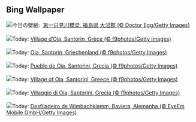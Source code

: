 ## Bing Wallpaper
![](https://www.bing.com/th?id=OHR.RailwayDay2025_JA-JP0346908442_UHD.jpg&w=1000)今日の壁紙: &nbsp;[第一只見川橋梁, 福島県 大沼郡 (© Doctor Egg/Getty Images)](https://www.bing.com/th?id=OHR.RailwayDay2025_JA-JP0346908442_UHD.jpg)
<br><br/>
![](https://www.bing.com/th?id=OHR.OiaSantorini_FR-FR2366635460_UHD.jpg&w=1000)Today: [Village d’Oia, Santorin, Grèce (© f9photos/Getty Images)](https://www.bing.com/th?id=OHR.OiaSantorini_FR-FR2366635460_UHD.jpg)
<br><br/>
![](https://www.bing.com/th?id=OHR.OiaSantorini_DE-DE3882296731_UHD.jpg&w=1000)Today: [Oia, Santorin, Griechenland (© f9photos/Getty Images)](https://www.bing.com/th?id=OHR.OiaSantorini_DE-DE3882296731_UHD.jpg)
<br><br/>
![](https://www.bing.com/th?id=OHR.OiaSantorini_ES-ES1170312678_UHD.jpg&w=1000)Today: [Pueblo de Oia, Santorini, Grecia (© f9photos/Getty Images)](https://www.bing.com/th?id=OHR.OiaSantorini_ES-ES1170312678_UHD.jpg)
<br><br/>
![](https://www.bing.com/th?id=OHR.OiaSantorini_EN-GB8058945435_UHD.jpg&w=1000)Today: [Village of Oia, Santorini, Greece (© f9photos/Getty Images)](https://www.bing.com/th?id=OHR.OiaSantorini_EN-GB8058945435_UHD.jpg)
<br><br/>
![](https://www.bing.com/th?id=OHR.OiaSantorini_IT-IT9704470316_UHD.jpg&w=1000)Today: [Villaggio di Oia, Santorini, Grecia (© f9photos/Getty Images)](https://www.bing.com/th?id=OHR.OiaSantorini_IT-IT9704470316_UHD.jpg)
<br><br/>
![](https://www.bing.com/th?id=OHR.HinterseeWaterfall_PT-BR2829623135_UHD.jpg&w=1000)Today: [Desfiladeiro de Wimbachklamm, Baviera, Alemanha (© EyeEm Mobile GmbH/Getty Images)](https://www.bing.com/th?id=OHR.HinterseeWaterfall_PT-BR2829623135_UHD.jpg)
<br><br/>
